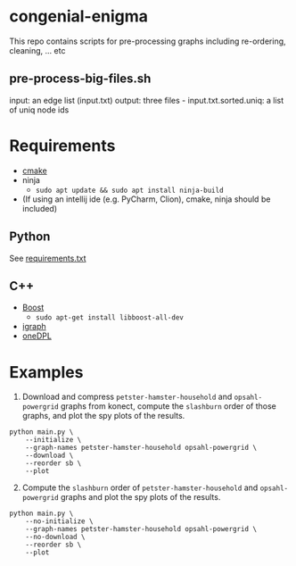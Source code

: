 # congenial-enigma
This repo contains scripts for pre-processing graphs including re-ordering, cleaning, ... etc

## pre-process-big-files.sh 

input: an edge list (input.txt)
output: three files 
		- input.txt.sorted.uniq: a list of uniq node ids


# Requirements
- [cmake](https://cmake.org/install/)
- ninja
	- ```sudo apt update && sudo apt install ninja-build```
- (If using an intellij ide (e.g. PyCharm, Clion), cmake, ninja should be included)
## Python
See [requirements.txt](./requirements.txt)
## C++
- [Boost](https://www.boost.org/)
  - `sudo apt-get install libboost-all-dev`
- [igraph](https://igraph.org/c/)
- [oneDPL](https://www.intel.com/content/www/us/en/developer/articles/guide/installation-guide-for-oneapi-toolkits.html)

# Examples

1. Download and compress `petster-hamster-household` and `opsahl-powergrid` graphs from konect, compute the `slashburn` order of those graphs, and plot the spy plots of the results.
```
python main.py \
	--initialize \
	--graph-names petster-hamster-household opsahl-powergrid \
	--download \
	--reorder sb \
	--plot
```

2. Compute the `slashburn` order of `petster-hamster-household` and `opsahl-powergrid` graphs and plot the spy plots of the results.
```
python main.py \
	--no-initialize \
	--graph-names petster-hamster-household opsahl-powergrid \
	--no-download \
	--reorder sb \
	--plot
```
